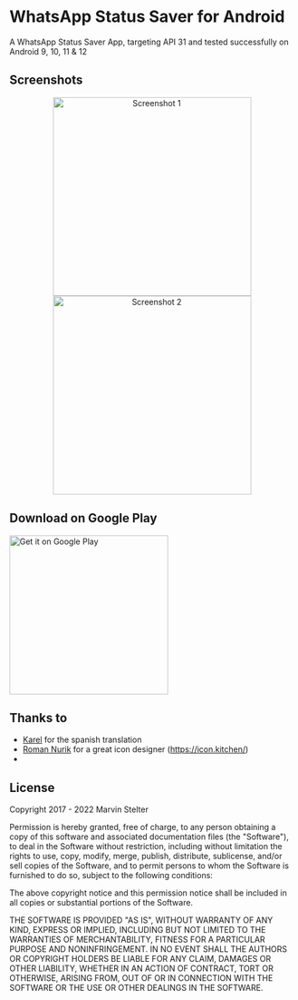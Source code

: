 # WhatsApp Status Saver for Android
A WhatsApp Status Saver App, targeting API 31 and tested successfully on Android 9, 10, 11 &amp; 12

## Screenshots

<p align="center">
  <img src="https://api.citroncode.com/shared/statussaver_1.jpg" width="350" alt="Screenshot 1">
  <img src="https://api.citroncode.com/shared/statussaver_2.jpg" width="350" alt="Screenshot 2">
</p>

## Download on Google Play

<a href='https://play.google.com/store/apps/details?id=com.citroncode.statussaver&gl=DE&pcampaignid=pcampaignidMKT-Other-global-all-co-prtnr-py-PartBadge-Mar2515-1'><img alt='Get it on Google Play' width="280" src='https://play.google.com/intl/en_us/badges/static/images/badges/en_badge_web_generic.png'/></a>

## Thanks to

- [Karel](https://github.com/karelantonio) for the spanish translation 
- [Roman Nurik](https://twitter.com/romannurik) for a great icon designer (https://icon.kitchen/)
- 
## License

Copyright 2017 - 2022 Marvin Stelter

Permission is hereby granted, free of charge, to any person obtaining a copy of this software and associated documentation files (the "Software"), to deal in the Software without restriction, including without limitation the rights to use, copy, modify, merge, publish, distribute, sublicense, and/or sell copies of the Software, and to permit persons to whom the Software is furnished to do so, subject to the following conditions:

The above copyright notice and this permission notice shall be included in all copies or substantial portions of the Software.

THE SOFTWARE IS PROVIDED "AS IS", WITHOUT WARRANTY OF ANY KIND, EXPRESS OR IMPLIED, INCLUDING BUT NOT LIMITED TO THE WARRANTIES OF MERCHANTABILITY, FITNESS FOR A PARTICULAR PURPOSE AND NONINFRINGEMENT. IN NO EVENT SHALL THE AUTHORS OR COPYRIGHT HOLDERS BE LIABLE FOR ANY CLAIM, DAMAGES OR OTHER LIABILITY, WHETHER IN AN ACTION OF CONTRACT, TORT OR OTHERWISE, ARISING FROM, OUT OF OR IN CONNECTION WITH THE SOFTWARE OR THE USE OR OTHER DEALINGS IN THE SOFTWARE.

